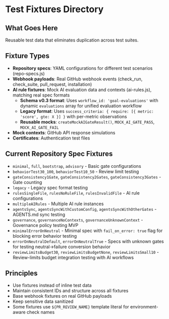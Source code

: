 # Test Fixtures Directory

## What Goes Here
Reusable test data that eliminates duplication across test suites.

## Fixture Types
- **Repository specs**: YAML configurations for different test scenarios (repo-specs.js)
- **Webhook payloads**: Real GitHub webhook events (check_run, check_suite, pull_request, installation)
- **AI rule fixtures**: Mock AI evaluation data and contexts (ai-rules.js), matching real spec formats
  - **Schema v0.3 format**: Uses `workflow_id: 'goal-evaluations'` with dynamic `evaluations` array for unified evaluation workflow
  - **Legacy format**: Uses `success_criteria: { require: [{ metric: 'score', gte: X }] }` with per-metric observations
  - **Reusable mocks**: `createMockAIGateResult()`, `MOCK_AI_GATE_PASS`, `MOCK_AI_GATE_FAIL`
- **Mock contexts**: GitHub API response simulations
- **Certificates**: Authentication test files

## Current Repository Spec Fixtures
- `minimal`, `full`, `bootstrap`, `advisory` - Basic gate configurations
- `behaviorTest30_100`, `behaviorTest10_50` - Review limit testing
- `gateConsistency1Gate`, `gateConsistency2Gates`, `gateConsistency3Gates` - Gate counting
- `legacy` - Legacy spec format testing
- `rulesSingleFile`, `rulesNoRuleFile`, `rulesInvalidFile` - AI rule configurations
- `multipleAIRules` - Multiple AI rule instances
- `agentsSync`, `agentsSyncWithCustomConfig`, `agentsSyncWithOtherGates` - AGENTS.md sync testing
- `governance`, `governanceNoContexts`, `governanceUnknownContext` - Governance policy testing MVP
- `minimalErrorOnNeutral` - Minimal spec with `fail_on_error: true` flag for blocking error behavior testing
- `errorOnNeutralDefault`, `errorOnNeutralTrue` - Specs with unknown gates for testing neutral→failure conversion behavior
- `reviewLimitsBudget30`, `reviewLimitsBudgetNone`, `reviewLimitsSmall10` - Review-limits budget integration testing with AI workflows

## Principles
- Use fixtures instead of inline test data
- Maintain consistent IDs and structure across all fixtures
- Base webhook fixtures on real GitHub payloads
- Keep sensitive data sanitized
- Some fixtures use `${PR_REVIEW_NAME}` template literal for environment-aware check names